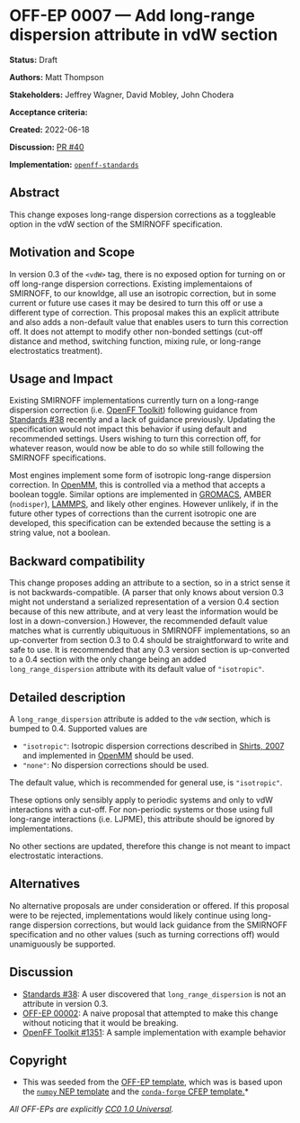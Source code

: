 # OFF-EP 0007 — Add long-range dispersion attribute in vdW section

**Status:** Draft

**Authors:** Matt Thompson

**Stakeholders:** Jeffrey Wagner, David Mobley, John Chodera

**Acceptance criteria:** <Unanimity>

**Created:** 2022-06-18

**Discussion:** [PR #40](https://github.com/openforcefield/standards/pull/40)

**Implementation:** [``openff-standards``](https://github.com/openforcefield/openff-standards)

## Abstract

This change exposes long-range dispersion corrections as a toggleable option in the vdW section of
the SMIRNOFF specification.

## Motivation and Scope

In version 0.3 of the `<vdW>` tag, there is no exposed option for turning on or off long-range
dispersion corrections. Existing implementaions of SMIRNOFF, to our knowldge, all use an isotropic
correction, but in some current or future use cases it may be desired to turn this off or use a different type of
correction. This proposal makes this an explicit attribute and also adds a non-default value that enables users
to turn this correction off. It does not attempt to modify other non-bonded settings (cut-off
distance and method, switching function, mixing rule, or long-range electrostatics treatment).

## Usage and Impact

Existing SMIRNOFF implementations currently turn on a long-range dispersion correction (i.e. [OpenFF
Toolkit](https://github.com/openforcefield/openff-toolkit/blob/0.10.6/openff/toolkit/typing/engines/smirnoff/parameters.py#L3695)) following guidance from [Standards #38](https://github.com/openforcefield/standards/pull/38) recently and a lack of guidance previously.
Updating the specification would not impact this behavior if using default and recommended settings.
Users wishing to turn this correction off, for whatever reason, would now be able to do so while
still following the SMIRNOFF specifications.

Most engines implement some form of isotropic long-range dispersion correction. In
[OpenMM](http://docs.openmm.org/latest/api-python/generated/openmm.openmm.NonbondedForce.html#openmm.openmm.NonbondedForce.setUseDispersionCorrection),
this is controlled via a method that accepts a boolean toggle. Similar options are implemented
in [GROMACS](https://manual.gromacs.org/current/user-guide/mdp-options.html#mdp-DispCorr), AMBER
(`nodisper`), [LAMMPS](https://docs.lammps.org/pair_modify.html), and likely other engines. However
unlikely, if in the future other types of corrections than the current isotropic one are developed,
this specification can be extended because the setting is a string value, not a boolean.

## Backward compatibility

This change proposes adding an attribute to a section, so in a strict sense it is not
backwards-compatible. (A parser that only knows about version 0.3 might not understand a serialized
representation of a version 0.4 section because of this new attribute, and at very least the
information would be lost in a down-conversion.) However, the recommended
default value matches what is currently ubiquituous in SMIRNOFF implementations, so an up-converter
from section 0.3 to 0.4 should be straightforward to write and safe to use. It is recommended that
any 0.3 version section is up-converted to a 0.4 section with the only change being an added
`long_range_dispersion` attribute with its default value of `"isotropic"`.

## Detailed description

A `long_range_dispersion` attribute is added to the `vdW` section, which is bumped to 0.4.
Supported values are
  * `"isotropic"`: Isotropic dispersion corrections described in
    [Shirts, 2007](https://pubs.acs.org/doi/10.1021/jp0735987) and implemented in
    [OpenMM](http://docs.openmm.org/latest/api-python/generated/openmm.openmm.NonbondedForce.html#openmm.openmm.NonbondedForce.setUseDispersionCorrection) should be used.
  * `"none"`: No dispersion corrections should be used.

The default value, which is recommended for general use, is `"isotropic"`.

These options only sensibly apply to periodic systems and only to vdW interactions with a cut-off. For non-periodic
systems or those using full long-range interactions (i.e. LJPME), this attribute should be ignored by implementations.

No other sections are updated, therefore this change is not meant to impact electrostatic interactions.

## Alternatives

No alternative proposals are under consideration or offered. If this proposal were to be rejected,
implementations would likely continue using long-range dispersion corrections, but would lack
guidance from the SMIRNOFF specification and no other values (such as turning corrections off) would
unamiguously be supported.

## Discussion

- [Standards #38](https://github.com/openforcefield/standards/pull/38): A user discovered that `long_range_dispersion` is not an attribute in version 0.3.
- [OFF-EP 00002](https://github.com/openforcefield/standards/pull/22): A naive proposal that attempted to make this change without noticing that it would be breaking.
- [OpenFF Toolkit #1351](https://github.com/openforcefield/openff-toolkit/pull/1351): A sample implementation with example behavior

## Copyright

* This was seeded from the
[OFF-EP template](https://github.com/openforcefield/standards/blob/main/docs/enhancement-proposals/off-ep-template.md),
which was is based upon the
[``numpy`` NEP template]( https://github.com/numpy/numpy/blob/master/doc/neps/nep-template.rst) and the
[``conda-forge`` CFEP template.](https://github.com/conda-forge/cfep/blob/master/cfep-00.md)*

*All OFF-EPs are explicitly [CC0 1.0 Universal](https://creativecommons.org/publicdomain/zero/1.0/).*
